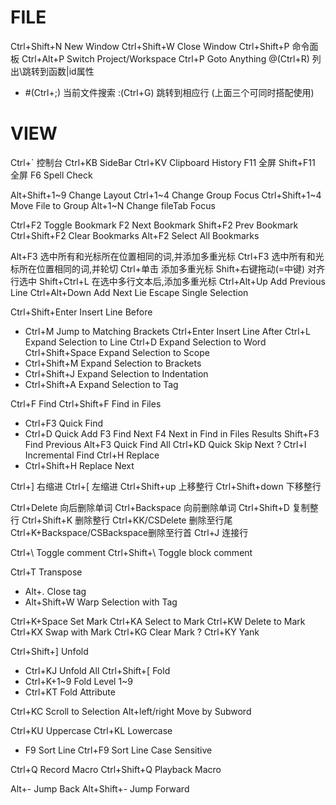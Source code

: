 # FILE

Ctrl+Shift+N                New Window
Ctrl+Shift+W                Close Window
Ctrl+Shift+P                命令面板
Ctrl+Alt+P                  Switch Project/Workspace
Ctrl+P                      Goto Anything
    @(Ctrl+R)                   列出\跳转到函数|id属性
*   #(Ctrl+;)                   当前文件搜索
    :(Ctrl+G)                   跳转到相应行
    (上面三个可同时搭配使用)

# VIEW

Ctrl+`                      控制台
Ctrl+KB                     SideBar
Ctrl+KV                     Clipboard History
F11                         全屏
Shift+F11                   全屏
F6                          Spell Check

Alt+Shift+1~9               Change Layout
Ctrl+1~4                    Change Group Focus
Ctrl+Shift+1~4              Move File to Group
Alt+1~N                     Change fileTab Focus

Ctrl+F2                     Toggle Bookmark
F2                          Next Bookmark
Shift+F2                    Prev Bookmark
Ctrl+Shift+F2               Clear Bookmarks
Alt+F2                      Select All Bookmarks

Alt+F3                      选中所有和光标所在位置相同的词,并添加多重光标
Ctrl+F3                     选中所有和光标所在位置相同的词,并轮切
Ctrl+单击                   添加多重光标
Shift+右键拖动(=中键)       对齐行选中
Shift+Ctrl+L                在选中多行文本后,添加多重光标
Ctrl+Alt+Up                 Add Previous Line
Ctrl+Alt+Down               Add Next Lie
Escape                      Single Selection

Ctrl+Shift+Enter            Insert Line Before
*   Ctrl+M                      Jump to Matching Brackets
Ctrl+Enter                  Insert Line After
Ctrl+L                      Expand Selection to Line
Ctrl+D                      Expand Selection to Word
Ctrl+Shift+Space            Expand Selection to Scope
*   Ctrl+Shift+M                Expand Selection to Brackets
*   Ctrl+Shift+J                Expand Selection to Indentation
*   Ctrl+Shift+A                Expand Selection to Tag

Ctrl+F                      Find
Ctrl+Shift+F                Find in Files
*   Ctrl+F3                     Quick Find
*   Ctrl+D                      Quick Add
F3                          Find Next
F4                          Next in Find in Files Results
Shift+F3                    Find Previous
Alt+F3                      Quick Find All
Ctrl+KD                     Quick Skip Next
?   Ctrl+I                      Incremental Find
Ctrl+H                      Replace
*   Ctrl+Shift+H                Replace Next


Ctrl+]                      右缩进
Ctrl+[                      左缩进
Ctrl+Shift+up               上移整行
Ctrl+Shift+down             下移整行

Ctrl+Delete                 向后删除单词
Ctrl+Backspace              向前删除单词
Ctrl+Shift+D                复制整行
Ctrl+Shift+K                删除整行
Ctrl+KK/CSDelete            删除至行尾
Ctrl+K+Backspace/CSBackspace删除至行首
Ctrl+J                      连接行

Ctrl+\                      Toggle comment
Ctrl+Shift+\                Toggle block comment

Ctrl+T                      Transpose

*   Alt+.                       Close tag
*   Alt+Shift+W                 Warp Selection with Tag

Ctrl+K+Space                Set Mark
Ctrl+KA                     Select to Mark
Ctrl+KW                     Delete to Mark
Ctrl+KX                     Swap with Mark
Ctrl+KG                     Clear Mark
?   Ctrl+KY                     Yank

Ctrl+Shift+]                Unfold
*   Ctrl+KJ                     Unfold All
Ctrl+Shift+[                Fold
*   Ctrl+K+1~9                  Fold Level 1~9
*   Ctrl+KT                     Fold Attribute

Ctrl+KC                     Scroll to Selection
Alt+left/right              Move by Subword

Ctrl+KU                     Uppercase
Ctrl+KL                     Lowercase

*   F9                          Sort Line
Ctrl+F9                     Sort Line Case Sensitive

Ctrl+Q                      Record Macro
Ctrl+Shift+Q                Playback Macro

Alt+-                       Jump Back
Alt+Shift+-                 Jump Forward